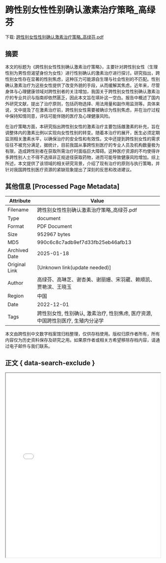 # 跨性别女性性别确认激素治疗策略_高绿芬

<!-- tcd_download_link -->
下载: [跨性别女性性别确认激素治疗策略_高绿芬.pdf](跨性别女性性别确认激素治疗策略_高绿芬.pdf)
<!-- tcd_download_link_end -->

## 摘要

<!-- tcd_abstract -->
本文的标题为《跨性别女性性别确认激素治疗策略》，主要针对跨性别女性（生理性别为男性但渴望身份为女性）进行性别确认的激素治疗进行探讨。研究指出，跨性别女性存在显著的性别焦虑，这种压力可能源自生理与社会性别的不匹配。性别确认激素治疗为这些女性提供了改变外貌的手段，从而缓解其焦虑。近年来，尽管身体与心理健康领域对跨性别者的关注增加，我国关于跨性别女性性别确认激素治疗的专业共识与指南却依然匮乏，因此本文旨在填补这一空白。报告中概述了国内外研究文献，提出了治疗原则，包括药物选择、用法用量和副作用监测等。具体来说，文中提及了在激素治疗前，跨性别女性需要被确诊为性别焦虑，并在治疗过程中保持知情同意，评估可能伴随的医疗及心理健康风险。

在治疗策略方面，本研究指出跨性别女性的激素治疗主要包括雌激素的补充，旨在调整体内的激素比例以实现向女性性别的转变。随着本治疗的展开，医生必须定期监测相关激素水平，以确保治疗的安全性和有效性。文中还提到跨性别女性的需求往往不被充分满足，据统计，目前我国从事跨性别医疗的专业人员及机构数量极为有限，造成跨性别者在获取所需治疗时面临巨大障碍。这种医疗资源的不均使得许多跨性别人士不得不选择非正规途径获取药物，进而可能导致健康风险增加。综上所述，本文提供了该领域的相关研究背景，介绍了现有治疗的原则与执行策略，并针对我国跨性别医疗资源的紧缺现象提出了深刻的反思和改进建议。

<!-- tcd_abstract_end -->

## 其他信息 [Processed Page Metadata]

| Attribute       | Value                                  |
|-----------------|----------------------------------------|
| Filename        | 跨性别女性性别确认激素治疗策略_高绿芬.pdf                             |
| Type            | document                                 |
| Format          | PDF Document                               |
| Size            | 952967 bytes                           |
| MD5             | 990c6c8c7adb9ef7d33fb25eb46afb13                                  |
| Archived Date   | 2025-01-18                             |
| Original Link   | [Unknown link(update needed)]                         |
| Author          | 高绿芬、高琳芝、谢杏美、谢丽姗、宋羽葳、赖顺凯、贾艳滨、王晓玉                               |
| Region          | 中国                               |
| Date            | 2022-12-01                                 |
| Tags            | 跨性别女性, 性别确认, 激素治疗, 性别焦虑, 医疗资源, 中国跨性别医疗, 生殖内分泌学                                 |

本文由跨性别中文数字档案馆归档整理，仅供存档使用。版权归原作者所有，所有内容仅为历史资料保存及研究之用。如果原作者或相关方希望移除存档内容，请通过电子邮件与我们联系。

## 正文 { data-search-exclude }

<!-- tcd_main_text -->
<iframe src="../跨性别女性性别确认激素治疗策略_高绿芬.pdf" width="100%" height="600px">
    <p>无法显示PDF，请下载查看。</p>
</iframe>
<!-- tcd_main_text_end -->

